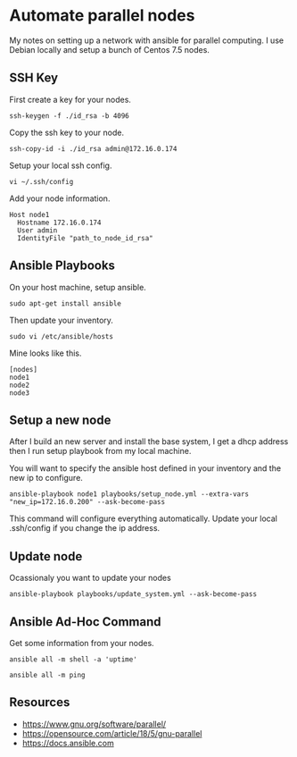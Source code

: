 
# Automate parallel nodes

My notes on setting up a network with ansible for parallel computing. I use Debian locally and setup a bunch of Centos 7.5 nodes.

## SSH Key

First create a key for your nodes.

`ssh-keygen -f ./id_rsa -b 4096`

Copy the ssh key to your node.

`ssh-copy-id -i ./id_rsa admin@172.16.0.174`

Setup your local ssh config.

`vi ~/.ssh/config`

Add your node information.

```
Host node1
  Hostname 172.16.0.174
  User admin
  IdentityFile "path_to_node_id_rsa"
```

## Ansible Playbooks

On your host machine, setup ansible.

`sudo apt-get install ansible`

Then update your inventory.

`sudo vi /etc/ansible/hosts`

Mine looks like this.

```
[nodes]
node1
node2
node3
```

## Setup a new node

After I build an new server and install the base system, I get a dhcp address then I run setup playbook from my local machine.

You will want to specify the ansible host defined in your inventory and the new ip to configure.

`ansible-playbook node1 playbooks/setup_node.yml --extra-vars "new_ip=172.16.0.200" --ask-become-pass`

This command will configure everything automatically. Update your local .ssh/config if you change the ip address. 

## Update node

Ocassionaly you want to update your nodes

`ansible-playbook playbooks/update_system.yml --ask-become-pass`

## Ansible Ad-Hoc Command

Get some information from your nodes.

`ansible all -m shell -a 'uptime'`

`ansible all -m ping`

## Resources

* https://www.gnu.org/software/parallel/
* https://opensource.com/article/18/5/gnu-parallel
* https://docs.ansible.com


